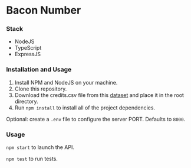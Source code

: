 # Bacon Number

### Stack

- NodeJS
- TypeScript
- ExpressJS

### Installation and Usage

1. Install NPM and NodeJS on your machine.
2. Clone this repository.
3. Download the credits.csv file from this [dataset](https://www.kaggle.com/rounakbanik/the-movies-dataset) and place it in the root directory.
4. Run `npm install` to install all of the project dependencies.

Optional: create a `.env` file to configure the server PORT. Defaults to `8000`.

### Usage

`npm start` to launch the API.

`npm test` to run tests.

